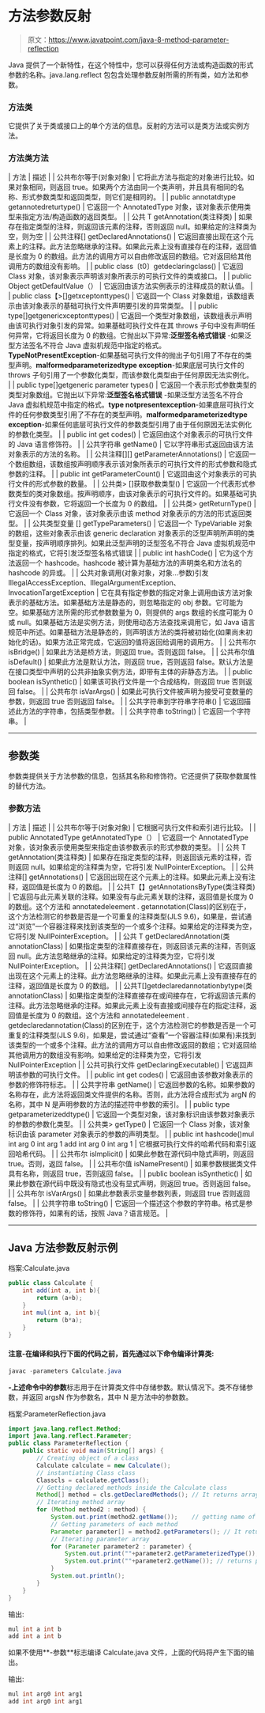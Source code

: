 # 方法参数反射

> 原文：<https://www.javatpoint.com/java-8-method-parameter-reflection>

Java 提供了一个新特性，在这个特性中，您可以获得任何方法或构造函数的形式参数的名称。java.lang.reflect 包包含处理参数反射所需的所有类，如方法和参数。

### 方法类

它提供了关于类或接口上的单个方法的信息。反射的方法可以是类方法或实例方法。

### 方法类方法

| 方法 | 描述 |
| 公共布尔等于(对象对象) | 它将此方法与指定的对象进行比较。如果对象相同，则返回 true。如果两个方法由同一个类声明，并且具有相同的名称、形式参数类型和返回类型，则它们是相同的。 |
| public annotatdtype getannotedreturtype() | 它返回一个 AnnotatedType 对象，该对象表示使用类型来指定方法/构造函数的返回类型。 |
| 公共 <t extends="" annotation="">T getAnnotation(类<t>注释类)</t></t> | 如果存在指定类型的注释，则返回该元素的注释，否则返回 null。如果给定的注释类为空，则为空 |
| 公共注释[] getDeclaredAnnotations() | 它返回直接出现在这个元素上的注释。此方法忽略继承的注释。如果此元素上没有直接存在的注释，返回值是长度为 0 的数组。此方法的调用方可以自由修改返回的数组。它对返回给其他调用方的数组没有影响。 |
| public class〔t0〕getdeclaringclass() | 它返回 Class 对象，该对象表示声明该对象所表示的可执行文件的类或接口。 |
| public Object getDefaultValue（） | 它返回由该方法实例表示的注释成员的默认值。 |
| public class【>[]getxceptonttypes() | 它返回一个 Class 对象数组，该数组表示由该对象表示的基础可执行文件声明要引发的异常类型。 |
| public type[]getgenericxceptonttypes() | 它返回一个类型对象数组，该数组表示声明由该可执行对象引发的异常。如果基础可执行文件在其 throws 子句中没有声明任何异常，它将返回长度为 0 的数组。它抛出以下异常:**泛型签名格式错误** -如果泛型方法签名不符合 Java 虚拟机规范中指定的格式。**TypeNotPresentException**-如果基础可执行文件的抛出子句引用了不存在的类型声明。**malformedparameterizedtype exception**-如果底层可执行文件的 throws 子句引用了一个参数化类型，而该参数化类型由于任何原因无法实例化。 |
| public type[]getgeneric parameter types() | 它返回一个表示形式参数类型的类型对象数组。它抛出以下异常:**泛型签名格式错误** -如果泛型方法签名不符合 Java 虚拟机规范中指定的格式。**type notpresentexception**-如果底层可执行文件的任何参数类型引用了不存在的类型声明。**malformedparameterizedtype exception**-如果任何底层可执行文件的参数类型引用了由于任何原因无法实例化的参数化类型。 |
| public int get codes() | 它返回由这个对象表示的可执行文件的 Java 语言修饰符。 |
| 公共字符串 getName() | 它以字符串形式返回由该方法对象表示的方法的名称。 |
| 公共注释[][] getParameterAnnotations() | 它返回一个数组数组，该数组按声明顺序表示该对象所表示的可执行文件的形式参数和隐式参数的注释。 |
| public int getParameterCount() | 它返回由这个对象表示的可执行文件的形式参数的数量。 |
| 公共类> []获取参数类型() | 它返回一个代表形式参数类型的类对象数组。按声明顺序，由该对象表示的可执行文件的。如果基础可执行文件没有参数，它将返回一个长度为 0 的数组。 |
| 公共类> getReturnType() | 它返回一个 Class 对象，该对象表示由该 method 对象表示的方法的形式返回类型。 |
| 公共类型变量 <method>[] getTypeParameters()</method> | 它返回一个 TypeVariable 对象的数组，这些对象表示由该 generic declaration 对象表示的泛型声明所声明的类型变量，按声明顺序排列。如果此泛型声明的泛型签名不符合 Java 虚拟机规范中指定的格式，它将引发泛型签名格式错误 |
| public int hashCode() | 它为这个方法返回一个 hashcode。hashcode 被计算为基础方法的声明类名和方法名的 hashcode 的异或。 |
| 公共对象调用(对象对象，对象...参数)引发 IllegalAccessException、IllegalArgumentException、InvocationTargetException | 它在具有指定参数的指定对象上调用由该方法对象表示的基础方法。如果基础方法是静态的，则忽略指定的 obj 参数。它可能为空。如果基础方法所需的形式参数数量为 0，则提供的 args 数组的长度可能为 0 或 null。如果基础方法是实例方法，则使用动态方法查找来调用它，如 Java 语言规范中所述。如果基础方法是静态的，则声明该方法的类将被初始化(如果尚未初始化的话)。如果方法正常完成，它返回的值将返回给调用的调用方。 |
| 公共布尔 isBridge() | 如果此方法是桥方法，则返回 true。否则返回 false。 |
| 公共布尔值 isDefault() | 如果此方法是默认方法，则返回 true，否则返回 false。默认方法是在接口类型中声明的公共非抽象实例方法，即带有主体的非静态方法。 |
| public boolean isSynthetic() | 如果该可执行文件是一个合成结构，则返回 true 否则返回 false。 |
| 公共布尔 isVarArgs() | 如果此可执行文件被声明为接受可变数量的参数，则返回 true 否则返回 false。 |
| 公共字符串到字符串字符串() | 它返回描述此方法的字符串，包括类型参数。 |
| 公共字符串 toString() | 它返回一个字符串。 |

* * *

## 参数类

参数类提供关于方法参数的信息，包括其名称和修饰符。它还提供了获取参数属性的替代方法。

### 参数方法

| 方法 | 描述 |
| 公共布尔等于(对象对象) | 它根据可执行文件和索引进行比较。 |
| public AnnotatedType getAnnotatedType（） | 它返回一个 AnnotatedType 对象，该对象表示使用类型来指定由该参数表示的形式参数的类型。 |
| 公共 <t extends="" annotation="">T getAnnotation(类<t>注释类)</t></t> | 如果存在指定类型的注释，则返回该元素的注释，否则返回 null。如果给定的注释类为空，它将引发 NullPointerException。 |
| 公共注释[] getAnnotations() | 它返回出现在这个元素上的注释。如果此元素上没有注释，返回值是长度为 0 的数组。 |
| 公共<t extends="" annotation="">T【】getAnnotationsByType(类<t>注释类)</t></t> | 它返回与此元素关联的注释。如果没有与此元素关联的注释，返回值是长度为 0 的数组。这个方法和 annotatedeleement . getannotation(Class)的区别在于，这个方法检测它的参数是否是一个可重复的注释类型(JLS 9.6)，如果是，尝试通过“浏览”一个容器注释来找到该类型的一个或多个注释。如果给定的注释类为空，它将引发 NullPointerException。 |
| 公共 <t extends="" annotation="">T getDeclaredAnnotation(类 <t>annotationClass)</t></t> | 如果指定类型的注释直接存在，则返回该元素的注释，否则返回 null。此方法忽略继承的注释。如果给定的注释类为空，它将引发 NullPointerException。 |
| 公共注释[] getDeclaredAnnotations() | 它返回直接出现在这个元素上的注释。此方法忽略继承的注释。如果此元素上没有直接存在的注释，返回值是长度为 0 的数组。 |
| 公共<t extends="" annotation="">T[]getdeclaredannotationbytype(类 <t>annotationClass)</t></t> | 如果指定类型的注释直接存在或间接存在，它将返回该元素的注释。此方法忽略继承的注释。如果此元素上没有直接或间接存在的指定注释，返回值是长度为 0 的数组。这个方法和 annotatedeleement . getdeclaredannotation(Class)的区别在于，这个方法检测它的参数是否是一个可重复的注释类型(JLS 9.6)，如果是，尝试通过“查看”一个容器注释(如果有)来找到该类型的一个或多个注释。此方法的调用方可以自由修改返回的数组；它对返回给其他调用方的数组没有影响。如果给定的注释类为空，它将引发 NullPointerException |
| 公共可执行文件 getDeclaringExecutable() | 它返回声明该参数的可执行文件。 |
| public int get codes() | 它返回由该参数对象表示的参数的修饰符标志。 |
| 公共字符串 getName() | 它返回参数的名称。如果参数的名称存在，此方法将返回类文件提供的名称。否则，此方法将合成形式为 argN 的名称，其中 N 是声明参数的方法的描述符中参数的索引。 |
| public type getparameterizeddtype() | 它返回一个类型对象，该对象标识由该参数对象表示的参数的参数化类型。 |
| 公共类> getType() | 它返回一个 Class 对象，该对象标识由该 parameter 对象表示的参数的声明类型。 |
| public int hashcode()mul int arg 0 int arg 1 add int arg 0 int arg 1 | 它根据可执行文件的哈希代码和索引返回哈希代码。 |
| 公共布尔 isImplicit() | 如果此参数在源代码中隐式声明，则返回 true。否则，返回 false。 |
| 公共布尔值 isNamePresent() | 如果参数根据类文件具有名称，则返回 true，否则返回 false。 |
| public boolean isSynthetic() | 如果此参数在源代码中既没有隐式也没有显式声明，则返回 true。否则返回 false。 |
| 公共布尔 isVarArgs() | 如果此参数表示变量参数列表，则返回 true 否则返回 false。 |
| 公共字符串 toString() | 它返回一个描述这个参数的字符串。格式是参数的修饰符，如果有的话，按照 Java？语言规范。 |

* * *

## Java 方法参数反射示例

档案:Calculate.java

```java
public class Calculate {
	int add(int a, int b){
		return (a+b);
	}
	int mul(int a, int b){
		return (b*a);
	}
}

```

#### 注意-在编译和执行下面的代码之前，首先通过以下命令编译计算类:

```java
javac -parameters Calculate.java

```

**-上述命令中的参数**标志用于在计算类文件中存储参数。默认情况下。类不存储参数，并返回 argsN 作为参数名，其中 N 是方法中的参数数。

档案:ParameterReflection.java

```java
import java.lang.reflect.Method;
import java.lang.reflect.Parameter;
public class ParameterReflection {
	public static void main(String[] args) {
		// Creating object of a class 
		Calculate calculate = new Calculate();
		// instantiating Class class
		Classcls = calculate.getClass();
		// Getting declared methods inside the Calculate class
		Method[] method = cls.getDeclaredMethods(); // It returns array of methods
		// Iterating method array
		for (Method method2 : method) {
			System.out.print(method2.getName());	// getting name of method
			// Getting parameters of each method
			Parameter parameter[] = method2.getParameters(); // It returns array of parameters
			// Iterating parameter array
			for (Parameter parameter2 : parameter) {
				System.out.print(""+parameter2.getParameterizedType()); // returns type of parameter
				System.out.print(""+parameter2.getName()); // returns parameter name
			}
			System.out.println();
		}
	}
}

```

输出:

```java
mul int a int b
add int a int b

```

如果不使用**-参数**标志编译 Calculate.java 文件，上面的代码将产生下面的输出。

输出:

```java
mul int arg0 int arg1
add int arg0 int arg1

```